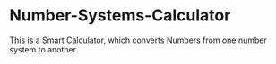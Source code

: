 # Number-Systems-Calculator
This is a Smart Calculator, which converts Numbers from one number system to another.
